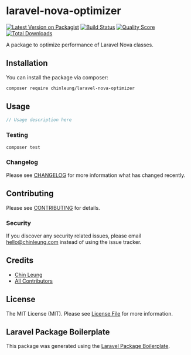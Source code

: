 # laravel-nova-optimizer

[![Latest Version on Packagist](https://img.shields.io/packagist/v/chinleung/laravel-nova-optimizer.svg?style=flat-square)](https://packagist.org/packages/chinleung/laravel-nova-optimizer)
[![Build Status](https://img.shields.io/travis/chinleung/laravel-nova-optimizer/master.svg?style=flat-square)](https://travis-ci.org/chinleung/laravel-nova-optimizer)
[![Quality Score](https://img.shields.io/scrutinizer/g/chinleung/laravel-nova-optimizer.svg?style=flat-square)](https://scrutinizer-ci.com/g/chinleung/laravel-nova-optimizer)
[![Total Downloads](https://img.shields.io/packagist/dt/chinleung/laravel-nova-optimizer.svg?style=flat-square)](https://packagist.org/packages/chinleung/laravel-nova-optimizer)

A package to optimize performance of Laravel Nova classes.

## Installation

You can install the package via composer:

```bash
composer require chinleung/laravel-nova-optimizer
```

## Usage

``` php
// Usage description here
```

### Testing

``` bash
composer test
```

### Changelog

Please see [CHANGELOG](CHANGELOG.md) for more information what has changed recently.

## Contributing

Please see [CONTRIBUTING](CONTRIBUTING.md) for details.

### Security

If you discover any security related issues, please email hello@chinleung.com instead of using the issue tracker.

## Credits

- [Chin Leung](https://github.com/chinleung)
- [All Contributors](../../contributors)

## License

The MIT License (MIT). Please see [License File](LICENSE.md) for more information.

## Laravel Package Boilerplate

This package was generated using the [Laravel Package Boilerplate](https://laravelpackageboilerplate.com).
